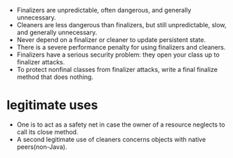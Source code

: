 * Finalizers are unpredictable, often dangerous, and generally unnecessary.
* Cleaners are less dangerous than finalizers, but still unpredictable, slow, and generally unnecessary.
* Never depend on a finalizer or cleaner to update persistent state.
* There is a severe performance penalty for using finalizers and cleaners.
* Finalizers have a serious security problem: they open your class up to finalizer attacks.
* To protect nonfinal classes from finalizer attacks, write a final finalize method that does nothing.

# legitimate uses
* One is to act as a safety net in case the owner of a resource neglects to call its close method. 
* A second legitimate use of cleaners concerns objects with native peers(non-Java). 
